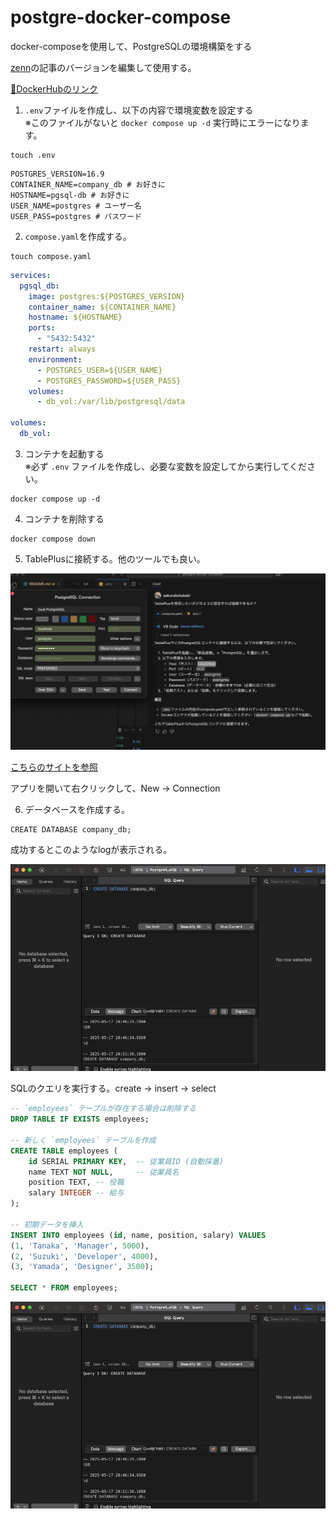 # postgre-docker-compose
docker-composeを使用して、PostgreSQLの環境構築をする

[zenn](https://zenn.dev/joo_hashi/articles/3702238384488f)の記事のバージョンを編集して使用する。

[🔗DockerHubのリンク](https://hub.docker.com/_/postgres)

1. `.env`ファイルを作成し、以下の内容で環境変数を設定する  
※このファイルがないと `docker compose up -d` 実行時にエラーになります。

```shell
touch .env
```

```
POSTGRES_VERSION=16.9
CONTAINER_NAME=company_db # お好きに
HOSTNAME=pgsql-db # お好きに
USER_NAME=postgres # ユーザー名
USER_PASS=postgres # パスワード
```

2. `compose.yaml`を作成する。

```shell
touch compose.yaml
```

```yml
services:
  pgsql_db:
    image: postgres:${POSTGRES_VERSION}
    container_name: ${CONTAINER_NAME}
    hostname: ${HOSTNAME}
    ports:
      - "5432:5432"
    restart: always
    environment:
      - POSTGRES_USER=${USER_NAME}
      - POSTGRES_PASSWORD=${USER_PASS}
    volumes:
      - db_vol:/var/lib/postgresql/data

volumes:
  db_vol:
```

3. コンテナを起動する  
※必ず `.env` ファイルを作成し、必要な変数を設定してから実行してください。

```shell
docker compose up -d
```

4. コンテナを削除する
```shell
docker compose down
```

5. TablePlusに接続する。他のツールでも良い。

<img src="assets/tableplus.png" />

[こちらのサイトを参照](https://envader.plus/article/119#%E3%83%87%E3%83%BC%E3%82%BF%E3%83%99%E3%83%BC%E3%82%B9%E3%81%B8%E3%81%AE%E6%8E%A5%E7%B6%9A)

アプリを開いて右クリックして、New -> Connection

6. データベースを作成する。

```shell
CREATE DATABASE company_db;
```

成功するとこのようなlogが表示される。

<img src="assets/create-db.png" />

SQLのクエリを実行する。create -> insert -> select

```sql
-- `employees` テーブルが存在する場合は削除する
DROP TABLE IF EXISTS employees;

-- 新しく `employees` テーブルを作成
CREATE TABLE employees (
    id SERIAL PRIMARY KEY,  -- 従業員ID (自動採番)
    name TEXT NOT NULL,     -- 従業員名
    position TEXT, -- 役職
    salary INTEGER -- 給与
);

-- 初期データを挿入
INSERT INTO employees (id, name, position, salary) VALUES
(1, 'Tanaka', 'Manager', 5000),
(2, 'Suzuki', 'Developer', 4000),
(3, 'Yamada', 'Designer', 3500);

SELECT * FROM employees;
```

<img src="assets/create-db.png" />